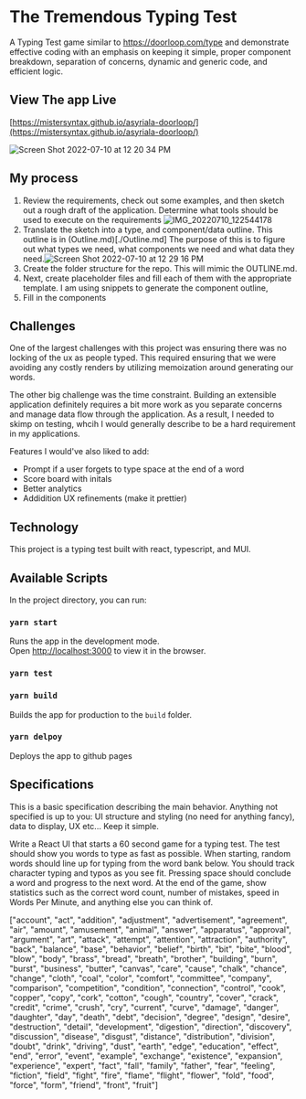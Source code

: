 # The Tremendous Typing Test
A Typing Test game similar to https://doorloop.com/type and demonstrate effective coding with an emphasis on keeping it simple, proper component breakdown, separation of concerns, dynamic and generic code, and efficient logic.

## View The app Live
[https://mistersyntax.github.io/asyriala-doorloop/](https://mistersyntax.github.io/asyriala-doorloop/)

![Screen Shot 2022-07-10 at 12 20 34 PM](https://user-images.githubusercontent.com/22300258/178159114-ffb5e872-7311-4832-8245-f60c6568013a.png)


## My process

1. Review the requirements, check out some examples, and then sketch out a rough draft of the application. Determine what tools should be used to execute on the requirements
![IMG_20220710_122544178](https://user-images.githubusercontent.com/22300258/178159222-dac87d7c-54ff-43ea-b03c-4194ce7e92b3.jpg)
2. Translate the sketch into a type, and component/data outline. This outline is in (Outline.md)[./Outline.md]
The purpose of this is to figure out what types we need, what components we need and what data they need.![Screen Shot 2022-07-10 at 12 29 16 PM](https://user-images.githubusercontent.com/22300258/178159449-c8554220-9f5e-4c95-a7f7-5eaa3c96831f.png)
3. Create the folder structure for the repo. This will mimic the OUTLINE.md. 
4. Next, create placeholder files and fill each of them with the appropriate template. I am using snippets to generate the component outline,
5. Fill in the components

## Challenges
One of the largest challenges with this project was ensuring there was no locking of the ux as people typed. This required ensuring that we were avoiding any costly renders by utilizing memoization around generating our words.

The other big challenge was the time constraint. Building an extensible application definitely requires a bit more work as you separate concerns and manage data flow through the application. As a result, I needed to skimp on testing, whcih I would generally describe to be a hard requirement in my applications. 

Features I would've also liked to add:
- Prompt if a user forgets to type space at the end of a word
- Score board with initals
- Better analytics
- Addidition UX refinements (make it prettier)

## Technology
This project is a typing test built with react, typescript, and MUI.


## Available Scripts

In the project directory, you can run:

### `yarn start`

Runs the app in the development mode.\
Open [http://localhost:3000](http://localhost:3000) to view it in the browser.

### `yarn test`


### `yarn build`

Builds the app for production to the `build` folder.

### `yarn delpoy` 

Deploys the app to github pages

## Specifications 
This is a basic specification describing the main behavior. Anything not specified is up to you: UI structure and styling (no need for anything fancy), data to display, UX etc... Keep it simple.

Write a React UI that starts a 60 second game for a typing test. The test should show you words to type as fast as possible.
When starting, random words should line up for typing from the word bank below.
You should track character typing and typos as you see fit.
Pressing space should conclude a word and progress to the next word.
At the end of the game, show statistics such as the correct word count, number of mistakes, speed in Words Per Minute, and anything else you can think of.

["account", "act", "addition", "adjustment", "advertisement", "agreement", "air", "amount", "amusement", "animal", "answer", "apparatus", "approval", "argument", "art", "attack", "attempt", "attention", "attraction", "authority", "back", "balance", "base", "behavior", "belief", "birth", "bit", "bite", "blood", "blow", "body", "brass", "bread", "breath", "brother", "building", "burn", "burst", "business", "butter", "canvas", "care", "cause", "chalk", "chance", "change", "cloth", "coal", "color", "comfort", "committee", "company", "comparison", "competition", "condition", "connection", "control", "cook", "copper", "copy", "cork", "cotton", "cough", "country", "cover", "crack", "credit", "crime", "crush", "cry", "current", "curve", "damage", "danger", "daughter", "day", "death", "debt", "decision", "degree", "design", "desire", "destruction", "detail", "development", "digestion", "direction", "discovery", "discussion", "disease", "disgust", "distance", "distribution", "division", "doubt", "drink", "driving", "dust", "earth", "edge", "education", "effect", "end", "error", "event", "example", "exchange", "existence", "expansion", "experience", "expert", "fact", "fall", "family", "father", "fear", "feeling", "fiction", "field", "fight", "fire", "flame", "flight", "flower", "fold", "food", "force", "form", "friend", "front", "fruit"]



